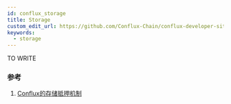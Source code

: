 ```yaml
---
id: conflux_storage
title: Storage
custom_edit_url: https://github.com/Conflux-Chain/conflux-developer-site/edit/master/docs/introduction/en/storage.md
keywords:
  - storage
---
```


TO WRITE

### 参考
1. [Conflux的存储抵押机制](https://juejin.cn/post/6855551378123653127)
